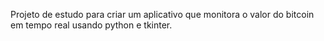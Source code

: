 Projeto de estudo para criar um aplicativo que monitora o valor do bitcoin em tempo real usando python e tkinter.